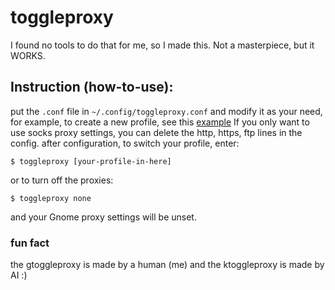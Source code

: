 # toggleproxy
I found no tools to do that for me, so I made this. Not a masterpiece, but it WORKS.
## Instruction (how-to-use):
put the `.conf` file in `~/.config/toggleproxy.conf` and modify it as your need, for example, to create a new profile, see this [example](https://github.com/Aryangh1379/toggleproxy/commit/5e7ef2fd94ba0f215e9367a0d27e8eafcbbcef78)
If you only want to use socks proxy settings, you can delete the http, https, ftp lines in the config.
after configuration, to switch your profile, enter: 
```
$ toggleproxy [your-profile-in-here]
```
or to turn off the proxies:
```
$ toggleproxy none
```
and your Gnome proxy settings will be unset.

### fun fact
the gtoggleproxy is made by a human (me) and the ktoggleproxy is made by AI :)
